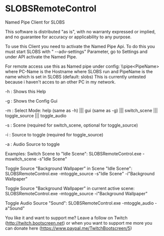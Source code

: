 # SLOBSRemoteControl
Named Pipe Client for SLOBS

This software is distributed "as is", with no warranty expressed or implied, and no guarantee for accuracy or applicability to any purpose.

To use this Client you need to activate the Named Pipe Api. To do this you must start SLOBS with " --adv-settings" Parameter, go to Settings and under API activate the Named Pipe.

For remote access use this as Named pipe under config: \\<PC-Name>\pipe\<PipeName>
where PC-Name is the Hostname where SLOBS run and PipeName is the name which is set in SLOBS (default: slobs) 
This is currently untested because i haven't acces to an other PC in my network.

-h : Shows this Help

-g : Shows the Config Gui

-m : Select Mode: help (same as -h) ||| gui (same as -g) ||| switch_scene ||| toggle_source ||| toggle_audio
                      
-s : Scene (required for switch_scene, optional for toggle_source)

-i : Source to toggle (required for toggle_source)

-a : Audio Source to toggle


Examples:
Switch Scene to "Idle Scene":
SLOBSRemoteControl.exe -mswitch_scene -s"Idle Scene"

Toggle Source "Background Wallpaper" in Scene "Idle Scene":
SLOBSRemoteControl.exe -mtoggle_source -s"Idle Scene" -i"Background Wallpaper"

Toggle Source "Background Wallpaper" in current active scene:
SLOBSRemoteControl.exe -mtoggle_source -i"Background Wallpaper"

Toggle Audio Source "Sound":
SLOBSRemoteControl.exe -mtoggle_audio -a"Sound"


You like it and want to support me? Leave a follow on Twitch (http://twitch.bootscreen.net) or when you want to support me more you can donate here (https://www.paypal.me/TwitchBootscreen/5)
